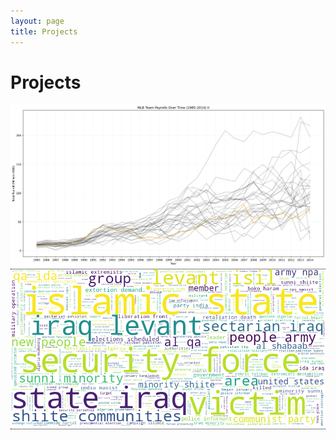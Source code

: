 ```yaml
---
layout: page
title: Projects
---
```

<style>
.tooltip {
  position: relative;
  display: inline-block;
  border-bottom: 1px dotted black;
}

.tooltip .tooltiptext {
  visibility: hidden;
  height: 100%;
  width: 100%;
  background-color: black;
  color: #444444;
  text-align: center;
  border-radius: 6px;
  padding: -50% 0;
  position: absolute;
  z-index: 1;
  bottom: 0%;
  left: 0%;
  margin-left: 0px;
  
  /* Fade in tooltip - takes 1 second to go from 0% to 100% opac: */
  opacity: 0.5;
  transition: opacity 1s;
}

.tooltip:hover .tooltiptext {
  visibility: visible;
  opacity: 1;
}
</style>

# Projects

<div class="tooltip"> 
    <a href="https://tyleraclark.github.io/CMSC320_project_2.html">
        <img src="https://raw.githubusercontent.com/tyleraclark/tyleraclark.github.io/main/_images/proj2.png" width="960"/> 
    </a>
    <span class="tooltiptext"> 
        <a href="https://tyleraclark.github.io/CMSC320_project_2.html">
            Moneyball
        </a>
    </span>
</div>

<div class="tooltip"> 
    <a href="https://tyleraclark.github.io/CMSC320_final_project.html">
        <img src="https://raw.githubusercontent.com/tyleraclark/tyleraclark.github.io/main/_images/final_proj.png" width="960"/> 
    </a>
    <span class="tooltiptext"> 
        <a href="https://tyleraclark.github.io/CMSC320_final_project.html">
            Inferring Ideology from Incidents: An Analysis of the Global Terrorism Database
        </a>
    </span>
</div>